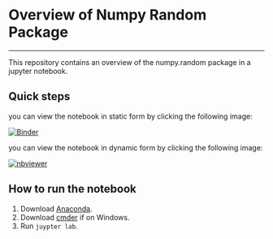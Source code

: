 # Overview of Numpy Random Package

***

This repository contains an overview of the numpy.random package in a jupyter notebook.

## Quick steps

you can view the notebook in static form by clicking the following image:

[![Binder](https://mybinder.org/badge_logo.svg)](https://mybinder.org/v2/gh/FionnBrowne/numpy-random/HEAD?labpath=Numpy-random.ipynb)

you can view the notebook in dynamic form by clicking the following image:

[![nbviewer](https://raw.githubusercontent.com/jupyter/design/master/logos/Badges/nbviewer_badge.svg)](https://nbviewer.jupyter.org/github/FionnBrowne/numpy-random/blob/main/Numpy-random.ipynb)

## How to run the notebook 

1. Download [Anaconda]().
2. Download [cmder]() if on Windows.
3. Run `juypter lab`.
